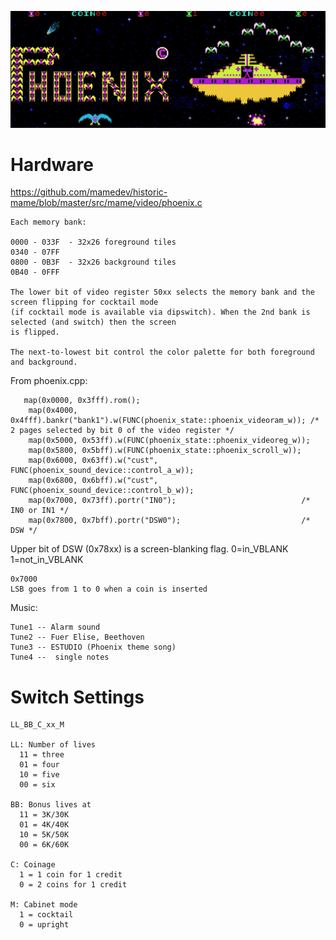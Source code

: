 ![Phoenix Hardware Info](Phoenix.jpg)

# Hardware

https://github.com/mamedev/historic-mame/blob/master/src/mame/video/phoenix.c

```
Each memory bank:

0000 - 033F  - 32x26 foreground tiles
0340 - 07FF
0800 - 0B3F  - 32x26 background tiles
0B40 - 0FFF

The lower bit of video register 50xx selects the memory bank and the screen flipping for cocktail mode
(if cocktail mode is available via dipswitch). When the 2nd bank is selected (and switch) then the screen
is flipped.

The next-to-lowest bit control the color palette for both foreground and background.
```

From phoenix.cpp:

```
   map(0x0000, 0x3fff).rom();
	map(0x4000, 0x4fff).bankr("bank1").w(FUNC(phoenix_state::phoenix_videoram_w)); /* 2 pages selected by bit 0 of the video register */
	map(0x5000, 0x53ff).w(FUNC(phoenix_state::phoenix_videoreg_w));
	map(0x5800, 0x5bff).w(FUNC(phoenix_state::phoenix_scroll_w));
	map(0x6000, 0x63ff).w("cust", FUNC(phoenix_sound_device::control_a_w));
	map(0x6800, 0x6bff).w("cust", FUNC(phoenix_sound_device::control_b_w));
	map(0x7000, 0x73ff).portr("IN0");                            /* IN0 or IN1 */
	map(0x7800, 0x7bff).portr("DSW0");                           /* DSW */
```

Upper bit of DSW (0x78xx) is a screen-blanking flag. 0=in_VBLANK 1=not_in_VBLANK

```
0x7000
LSB goes from 1 to 0 when a coin is inserted
```

Music:

```
Tune1 -- Alarm sound
Tune2 -- Fuer Elise, Beethoven
Tune3 -- ESTUDIO (Phoenix theme song)
Tune4 --  single notes
```

# Switch Settings

```
LL_BB_C_xx_M

LL: Number of lives
  11 = three
  01 = four
  10 = five
  00 = six

BB: Bonus lives at
  11 = 3K/30K
  01 = 4K/40K
  10 = 5K/50K
  00 = 6K/60K

C: Coinage
  1 = 1 coin for 1 credit
  0 = 2 coins for 1 credit

M: Cabinet mode
  1 = cocktail
  0 = upright
```
